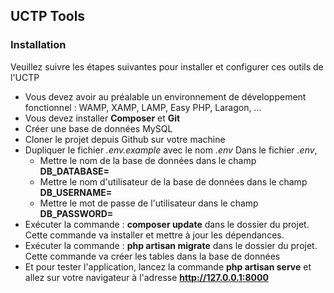 
## UCTP Tools

### Installation

Veuillez suivre les étapes suivantes pour installer et configurer ces outils de l'UCTP

- Vous devez avoir au préalable un environnement de développement fonctionnel : WAMP, XAMP, LAMP, Easy PHP, Laragon, ...
- Vous devez installer **Composer** et **Git**
- Créer une base de données MySQL
- Cloner le projet depuis Github sur votre machine
- Dupliquer le fichier *.env.example* avec le nom *.env*
    Dans le fichier *.env*, 
    - Mettre le nom de la base de données dans le champ **DB_DATABASE=**
    - Mettre le nom d'utilisateur de la base de données dans le champ **DB_USERNAME=**
    - Mettre le mot de passe de l'utilisateur dans le champ **DB_PASSWORD=**
- Exécuter la commande : **composer update** dans le dossier du projet. Cette commande va installer et mettre à jour les dépendances.
- Exécuter la commande : **php artisan migrate** dans le dossier du projet. Cette commande va créer les tables dans la base de données
- Et pour tester l'application, lancez la commande **php artisan serve** et allez sur votre navigateur à l'adresse **http://127.0.0.1:8000**

